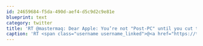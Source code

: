 ```yaml
---
id: 24659684-f5da-490d-aef4-d5c9d2c9e81e
blueprint: text
category: twitter
title: 'RT @mastermaq: Dear Apple: You’re not "Post-PC" until you cut the cord http://bit.ly/fOvqHx'
caption: 'RT <span class="username username_linked">@<a href="https://twitter.com/mastermaq" title="Mack Male">mastermaq</a></span>: Dear Apple: You’re not "Post-PC" until you cut the cord http://bit.ly/fOvqHx'
---
```

